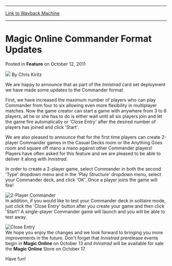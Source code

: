 
---
[Link to Wayback Machine](https://web.archive.org/web/20211021033111/https://magic.wizards.com/en/articles/archive/feature/magic-online-commander-format-updates-2011-10-12)

[_metadata_:author]:- "Chris Kiritz"
[_metadata_:description]:- "We are happy to announce that as part of the Innistrad card set deployment we have made some updates to the Commander format. First, we have increased the maximum number of players who can play Commander from four to six allowing even more flexibility in multiplayer matches. Now the game creator can start a game with anywhere from 3 to 6 players, all he or she has to do is"
[_metadata_:generator]:- "Drupal 7 (http://drupal.org)"
[_metadata_:publish_date]:- "2011-10-12"
[_metadata_:title]:- "Magic Online Commander Format Updates"
[_metadata_:wayback_capture_timestamp]:- "2021-10-21 03:31:11+00:00"
[_metadata_:wayback_raw_url]:- "https://web.archive.org/web/20211021033111id_/https://magic.wizards.com/en/articles/archive/feature/magic-online-commander-format-updates-2011-10-12"
[_metadata_:wayback_url]:- "https://magic.wizards.com/en/articles/archive/feature/magic-online-commander-format-updates-2011-10-12"
---


**Magic Online** Commander Format Updates
=========================================



 Posted in **Feature**
 on October 12, 2011 






![](https://media.magic.wizards.com/styles/auth_small/public/images/hero/wizardslogo_thumb.jpg)
By Chris Kiritz











We are happy to announce that as part of the *Innistrad* card set deployment we have made some updates to the Commander format. 


First, we have increased the maximum number of players who can play Commander from four to six allowing even more flexibility in multiplayer matches. Now the game creator can start a game with anywhere from 3 to 6 players, all he or she has to do is either wait until all six players join and let the game fire automatically or 'Close Entry' after the desired number of players has joined and click 'Start'. 


We are also pleased to announce that for the first time players can create 2-player Commander games in the Casual Decks room or the Anything Goes room and square off mano a mano against other Commander players! Players have often asked for this feature and we are pleased to be able to deliver it along with *Innistrad*. 


In order to create a 2-player game, select Commander in both the second 'Type' dropdown menu and in the 'Play Structure' dropdown menu, select your Commander deck, and click 'OK'. Once a player joins the game will fire! 


![2-Player Commander](https://media.magic.wizards.com/image_legacy_migration/mtg/images/digital/magiconline/2player-commander.jpg)  
In addition, if you would like to test your Commander deck in solitaire mode, just click the 'Close Entry' button after you create your game and then click 'Start'! A single-player Commander game will launch and you will be able to test away. 


![Close Entry](https://media.magic.wizards.com/image_legacy_migration/mtg/images/digital/magiconline/2player-close-entry.jpg)  
We hope you enjoy the changes and we look forward to bringing you more improvements in the future. Don't forget that *Innistrad* prerelease events begin in **Magic Online** on October 13 and *Innistrad* will be available for sale the **Magic Online** Store on October 17. 


Have fun!







